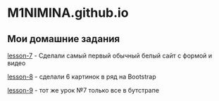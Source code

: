 

# M1NIMINA.github.io
## Мои домашние задания 


[lesson-7](https://m1nimina.github.io/lesson-7/src/index.html "Сделали самый первый обычный белый сайт с формой и видео") - Сделали самый первый обычный белый сайт с формой и видео

[lesson-8](https://m1nimina.github.io/lesson-8/src/index.html) - сделали 6 картинок в ряд на Bootstrap

[lesson-9](https://m1nimina.github.io/lesson-9/src/index.html) - тот же урок №7 только все в бутстрапе
